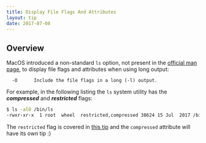 ```yaml
---
title: Display File Flags And Attributes
layout: tip
date: 2017-07-08
---
```


## Overview

MacOS introduced a non-standard ```ls``` option, not present in the [official man page](http://man7.org/linux/man-pages/man1/ls.1.html), to display file flags and attributes when using long output:
```
  -O      Include the file flags in a long (-l) output.
```

For example, in the following listing the ```ls``` system utility has the **_compressed_** and **_restricted_** flags:
```bash
$ ls -alO /bin/ls
-rwxr-xr-x  1 root  wheel  restricted,compressed 38624 15 Jul  2017 /bin/ls
```

The ```restricted``` flag is covered in [this tip](http://craftware.xyz/tips/Disable-rootless.html) and the ```compressed``` attribute will have its own tip :)
